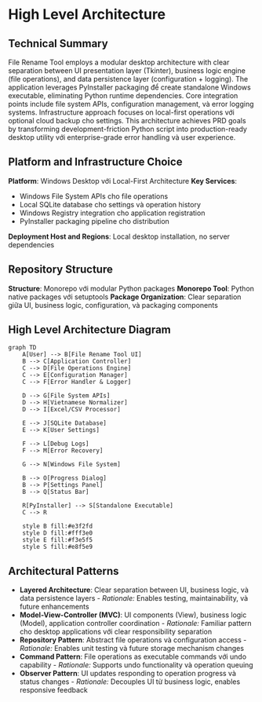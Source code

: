 # High Level Architecture

## Technical Summary

File Rename Tool employs a modular desktop architecture with clear separation between UI presentation layer (Tkinter), business logic engine (file operations), and data persistence layer (configuration + logging). The application leverages PyInstaller packaging để create standalone Windows executable, eliminating Python runtime dependencies. Core integration points include file system APIs, configuration management, và error logging systems. Infrastructure approach focuses on local-first operations với optional cloud backup cho settings. This architecture achieves PRD goals by transforming development-friction Python script into production-ready desktop utility với enterprise-grade error handling và user experience.

## Platform and Infrastructure Choice

**Platform**: Windows Desktop với Local-First Architecture
**Key Services**: 
- Windows File System APIs cho file operations
- Local SQLite database cho settings và operation history
- Windows Registry integration cho application registration
- PyInstaller packaging pipeline cho distribution

**Deployment Host and Regions**: Local desktop installation, no server dependencies

## Repository Structure

**Structure**: Monorepo với modular Python packages
**Monorepo Tool**: Python native packages với setuptools
**Package Organization**: Clear separation giữa UI, business logic, configuration, và packaging components

## High Level Architecture Diagram

```mermaid
graph TD
    A[User] --> B[File Rename Tool UI]
    B --> C[Application Controller]
    C --> D[File Operations Engine]
    C --> E[Configuration Manager]
    C --> F[Error Handler & Logger]
    
    D --> G[File System APIs]
    D --> H[Vietnamese Normalizer]
    D --> I[Excel/CSV Processor]
    
    E --> J[SQLite Database]
    E --> K[User Settings]
    
    F --> L[Debug Logs]
    F --> M[Error Recovery]
    
    G --> N[Windows File System]
    
    B --> O[Progress Dialog]
    B --> P[Settings Panel]
    B --> Q[Status Bar]
    
    R[PyInstaller] --> S[Standalone Executable]
    C --> R
    
    style B fill:#e3f2fd
    style D fill:#fff3e0
    style E fill:#f3e5f5
    style S fill:#e8f5e9
```

## Architectural Patterns

- **Layered Architecture**: Clear separation between UI, business logic, và data persistence layers - _Rationale:_ Enables testing, maintainability, và future enhancements
- **Model-View-Controller (MVC)**: UI components (View), business logic (Model), application controller coordination - _Rationale:_ Familiar pattern cho desktop applications với clear responsibility separation
- **Repository Pattern**: Abstract file operations và configuration access - _Rationale:_ Enables unit testing và future storage mechanism changes
- **Command Pattern**: File operations as executable commands với undo capability - _Rationale:_ Supports undo functionality và operation queuing
- **Observer Pattern**: UI updates responding to operation progress và status changes - _Rationale:_ Decouples UI từ business logic, enables responsive feedback
